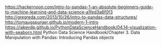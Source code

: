 https://hackernoon.com/intro-to-pandas-1-an-absolute-beginners-guide-to-machine-learning-and-data-science-a1fed3a6f0f3
http://gregreda.com/2013/10/26/intro-to-pandas-data-structures/
http://tomaugspurger.github.io/modern-1-intro
https://jakevdp.github.io/PythonDataScienceHandbook/04.14-visualization-with-seaborn.html
Python Data Science Handbook/Chapter 3. Data Manipulation with Pandas: Introducing Pandas objects